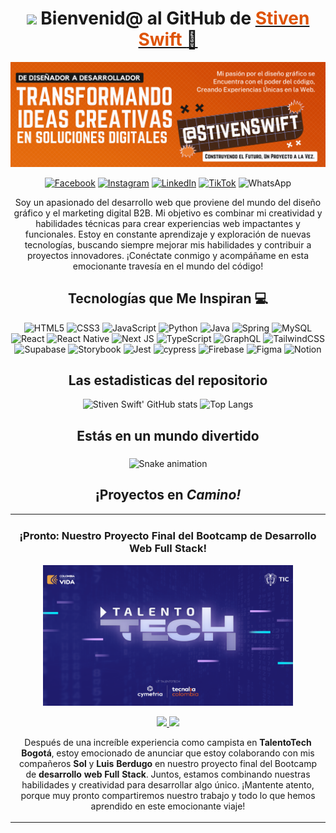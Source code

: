 <div align="center">

# <img src="https://media.giphy.com/media/lGhBlBMIN2XsEteTN3/giphy.gif" width="100"/> Bienvenid@ al GitHub de <a href="https://zamworg.com/"><font color="#de5305"> Stiven Swift </font>👋

![Banner de Stiven Swift](bannerp.png)

[![Facebook](https://img.shields.io/badge/Facebook-%231877F2.svg?style=for-the-badge&logo=Facebook&logoColor=white)](https://www.facebook.com/stivenswift.oficial)
[![Instagram](https://img.shields.io/badge/Instagram-%23E4405F.svg?style=for-the-badge&logo=Instagram&logoColor=white)](https://www.instagram.com/stivenswift.oficial/)
[![LinkedIn](https://img.shields.io/badge/linkedin-%230077B5.svg?style=for-the-badge&logo=linkedin&logoColor=white)](https://www.linkedin.com/@stivenswift)
[![TikTok](https://img.shields.io/badge/TikTok-%23000000.svg?style=for-the-badge&logo=TikTok&logoColor=white)](https://www.tiktok.com/@stivenswift)
![WhatsApp](https://img.shields.io/badge/WhatsApp-25D366?style=for-the-badge&logo=whatsapp&logoColor=white)

Soy un apasionado del desarrollo web que proviene del mundo del diseño gráfico y el marketing digital B2B. Mi objetivo es combinar mi creatividad y habilidades técnicas para crear experiencias web impactantes y funcionales. Estoy en constante aprendizaje y exploración de nuevas tecnologías, buscando siempre mejorar mis habilidades y contribuir a proyectos innovadores. ¡Conéctate conmigo y acompáñame en esta emocionante travesía en el mundo del código!

## Tecnologías que Me Inspiran 💻

![HTML5](https://img.shields.io/badge/html5-%23E34F26.svg?style=for-the-badge&logo=html5&logoColor=white)
![CSS3](https://img.shields.io/badge/css3-%231572B6.svg?style=for-the-badge&logo=css3&logoColor=white)
![JavaScript](https://img.shields.io/badge/javascript-%23323330.svg?style=for-the-badge&logo=javascript&logoColor=%23F7DF1E)
![Python](https://img.shields.io/badge/python-3670A0?style=for-the-badge&logo=python&logoColor=ffdd54)
![Java](https://img.shields.io/badge/java-%23ED8B00.svg?style=for-the-badge&logo=openjdk&logoColor=white)
![Spring](https://img.shields.io/badge/spring-%236DB33F.svg?style=for-the-badge&logo=spring&logoColor=white)
![MySQL](https://img.shields.io/badge/mysql-%2300f.svg?style=for-the-badge&logo=mysql&logoColor=white)
<br/>
![React](https://img.shields.io/badge/react-%2320232a.svg?style=for-the-badge&logo=react&logoColor=%2361DAFB)
![React Native](https://img.shields.io/badge/react_native-%2320232a.svg?style=for-the-badge&logo=react&logoColor=%2361DAFB)
![Next JS](https://img.shields.io/badge/Next-black?style=for-the-badge&logo=next.js&logoColor=white)
![TypeScript](https://img.shields.io/badge/typescript-%23007ACC.svg?style=for-the-badge&logo=typescript&logoColor=white)
![GraphQL](https://img.shields.io/badge/-GraphQL-E10098?style=for-the-badge&logo=graphql&logoColor=white)
![TailwindCSS](https://img.shields.io/badge/tailwindcss-%2338B2AC.svg?style=for-the-badge&logo=tailwind-css&logoColor=white)
<br/>
![Supabase](https://img.shields.io/badge/Supabase-3ECF8E?style=for-the-badge&logo=supabase&logoColor=white)
![Storybook](https://img.shields.io/badge/-Storybook-FF4785?style=for-the-badge&logo=storybook&logoColor=white)
![Jest](https://img.shields.io/badge/-jest-%23C21325?style=for-the-badge&logo=jest&logoColor=white)
![cypress](https://img.shields.io/badge/-cypress-%23E5E5E5?style=for-the-badge&logo=cypress&logoColor=058a5e)
![Firebase](https://img.shields.io/badge/Firebase-039BE5?style=for-the-badge&logo=Firebase&logoColor=white)
![Figma](https://img.shields.io/badge/figma-%23F24E1E.svg?style=for-the-badge&logo=figma&logoColor=white)
![Notion](https://img.shields.io/badge/Notion-%23000000.svg?style=for-the-badge&logo=notion&logoColor=white)

## Las estadisticas del repositorio
![Stiven Swift' GitHub stats](https://github-readme-stats.vercel.app/api?username=stivenswift&show_icons=true&theme=dark) ![Top Langs](https://github-readme-stats.vercel.app/api/top-langs/?username=stivenswift&layout=compact&theme=dark)

## Estás en un mundo divertido

###

<img src="https://raw.githubusercontent.com/StivenSwift/StivenSwift/output/snake.svg" alt="Snake animation" />

###

## ¡Proyectos en *Camino!*
<table>
<tr>
<td width="50%">
<h3 align="center">¡Pronto: Nuestro Proyecto Final del Bootcamp de Desarrollo Web Full Stack!</h3>
<div align="center">
<a href="https://talentotechbogota.co/" target="_blank"><img src="/bannertalentotech.png" width="400" alt="Talento Tech Bogota"></a>
<p>
<a href="#" target="_blank">
<img src="https://img.shields.io/badge/CÓDIGO-ff9?style=for-the-badge&logo=github&logoColor=black">
</a>
<a href="#" target="_blank">
<img src="https://img.shields.io/badge/-Youtube-green?style=for-the-badge&color=fbfc40">
</a>
</p>
<p>Después de una increíble experiencia como campista en <strong>TalentoTech Bogotá</strong>, estoy emocionado de anunciar que estoy colaborando con mis compañeros <strong>Sol</strong> y <strong>Luis Berdugo</strong> en nuestro proyecto final del Bootcamp de <strong>desarrollo web Full Stack</strong>. Juntos, estamos combinando nuestras habilidades y creatividad para desarrollar algo único. ¡Mantente atento, porque muy pronto compartiremos nuestro trabajo y todo lo que hemos aprendido en este emocionante viaje!</p>
</div>
                                                                                      
</td>


                                                                                      
</td>  
</table>                                                                                 
</div>
<br>